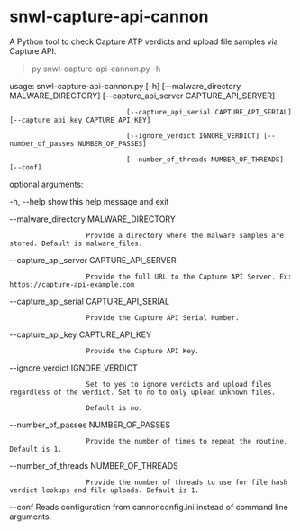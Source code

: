 # snwl-capture-api-cannon
A Python tool to check Capture ATP verdicts and upload file samples via Capture API.

>py snwl-capture-api-cannon.py -h

usage: snwl-capture-api-cannon.py [-h] [--malware_directory MALWARE_DIRECTORY] [--capture_api_server CAPTURE_API_SERVER]

                                 [--capture_api_serial CAPTURE_API_SERIAL] [--capture_api_key CAPTURE_API_KEY]

                                 [--ignore_verdict IGNORE_VERDICT] [--number_of_passes NUMBER_OF_PASSES]

                                 [--number_of_threads NUMBER_OF_THREADS] [--conf]



optional arguments:

 -h, --help           show this help message and exit

 --malware_directory MALWARE_DIRECTORY

                       Provide a directory where the malware samples are stored. Default is malware_files.

 --capture_api_server CAPTURE_API_SERVER

                       Provide the full URL to the Capture API Server. Ex: https://capture-api-example.com

 --capture_api_serial CAPTURE_API_SERIAL

                       Provide the Capture API Serial Number.

 --capture_api_key CAPTURE_API_KEY

                       Provide the Capture API Key.

 --ignore_verdict IGNORE_VERDICT

                       Set to yes to ignore verdicts and upload files regardless of the verdict. Set to no to only upload unknown files.

                       Default is no.

 --number_of_passes NUMBER_OF_PASSES

                       Provide the number of times to repeat the routine. Default is 1.

 --number_of_threads NUMBER_OF_THREADS

                       Provide the number of threads to use for file hash verdict lookups and file uploads. Default is 1.

 --conf               Reads configuration from cannonconfig.ini instead of command line arguments.

